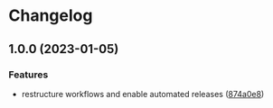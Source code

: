 # Changelog

## 1.0.0 (2023-01-05)


### Features

* restructure workflows and enable automated releases ([874a0e8](https://github.com/rolehippie/ipv6nat/commit/874a0e8afe34911dd3d7669ffd1551aa64ddada1))
